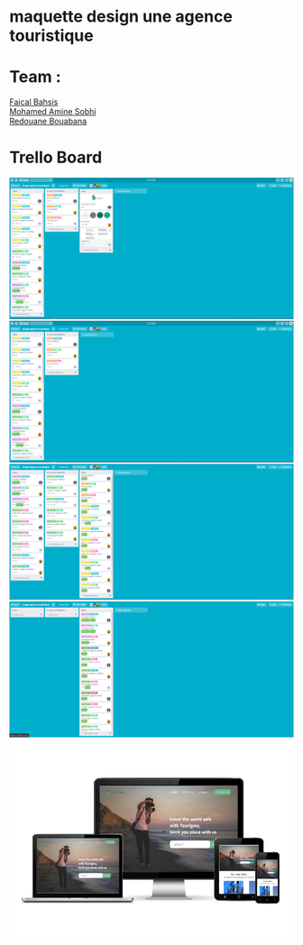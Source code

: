 # maquette design une agence touristique


# Team :
<a href="https://github.com/faical23">Faical Bahsis</a><br/>
<a href="https://github.com/zolmine">Mohamed Amine Sobhi</a><br/>
<a href="https://github.com/Rvey">Redouane Bouabana</a>


# Trello Board

<img src="trello_progress/progress 1.png">
<img src="trello_progress/progress 2.png">
<img src="trello_progress/progress 3.png">
<img src="trello_progress/progress 4.png">



<img src="Charte_ghraphique/imges/responsive.png">


